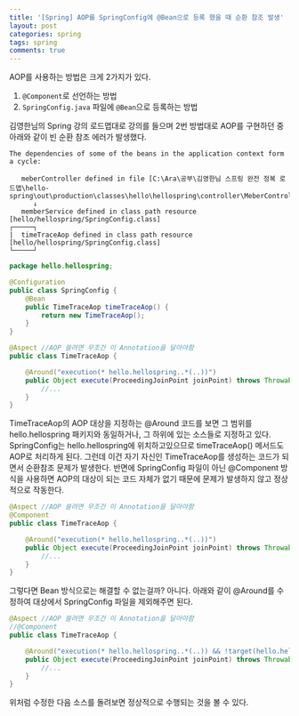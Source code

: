 ```yaml
---
title: '[Spring] AOP를 SpringConfig에 @Bean으로 등록 했을 때 순환 참조 발생'
layout: post
categories: spring
tags: spring
comments: true
---
```


AOP를 사용하는 방법은 크게 2가지가 있다.
 1. `@Component`로 선언하는 방법
 2. `SpringConfig.java` 파일에 `@Bean`으로 등록하는 방법

김영한님의 Spring 강의 로드맵대로 강의를 들으며 2번 방법대로 AOP를 구현하던 중 아래와 같이 빈 순환 참조 에러가 발생했다.
```
The dependencies of some of the beans in the application context form a cycle:

   meberController defined in file [C:\Ara\공부\김영한님 스프링 완전 정복 로드맵\hello-spring\out\production\classes\hello\hellospring\controller\MeberController.class]
      ↓
   memberService defined in class path resource [hello/hellospring/SpringConfig.class]
┌─────┐
|  timeTraceAop defined in class path resource [hello/hellospring/SpringConfig.class]
└─────┘
```
```java
package hello.hellospring;

@Configuration
public class SpringConfig {
    @Bean
    public TimeTraceAop timeTraceAop() {
        return new TimeTraceAop();
    }
}
```
```java
@Aspect //AOP 쓸려면 무조건 이 Annotation을 달아야함
public class TimeTraceAop {

    @Around("execution(* hello.hellospring..*(..))")
    public Object execute(ProceedingJoinPoint joinPoint) throws Throwable {
        //...
    }
}
```

TimeTraceAop의 AOP 대상을 지정하는 @Around 코드를 보면 그 범위를 hello.hellospring 패키지와 동일하거나, 그 하위에 있는 소스들로 지정하고 있다.  
SpringConfig는 hello.hellospring에 위치하고있으므로 timeTraceAop() 메서드도 AOP로 처리하게 된다. 그런데 이건 자기 자신인 TimeTraceAop를 생성하는 코드가 되면서 순환참조 문제가 발생한다.
반면에 SpringConfig 파일이 아닌 @Component 방식을 사용하면 AOP의 대상이 되는 코드 자체가 없기 때문에 문제가 발생하지 않고 정상적으로 작동한다.

```java
@Aspect //AOP 쓸려면 무조건 이 Annotation을 달아야함
@Component
public class TimeTraceAop {

    @Around("execution(* hello.hellospring..*(..))")
    public Object execute(ProceedingJoinPoint joinPoint) throws Throwable {
        //...
    }
}
```

그렇다면 Bean 방식으로는 해결할 수 없는걸까? 아니다. 아래와 같이 @Around를 수정하여 대상에서 SpringConfig 파일을 제외해주면 된다.
```java
@Aspect //AOP 쓸려면 무조건 이 Annotation을 달아야함
//@Component
public class TimeTraceAop {

    @Around("execution(* hello.hellospring..*(..)) && !target(hello.hellospring.SpringConfig)")
    public Object execute(ProceedingJoinPoint joinPoint) throws Throwable {
        //...
    }
}
```
위처럼 수정한 다음 소스를 돌려보면 정상적으로 수행되는 것을 볼 수 있다.
